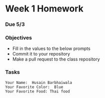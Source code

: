 # Week 1 Homework
### Due 5/3
### Objectives
- Fill in the values to the below prompts
- Commit it to your repository
- Make a pull request to the class repository

### Tasks
~~~~~~~~~~~~~~~~~~~~~~~~~~~~~~~~~~~~~~~~~
Your Name:  Husain Barbhaiwala
Your Favorite Color:  Blue  
Your Favorite Food: Thai food
~~~~~~~~~~~~~~~~~~~~~~~~~~~~~~~~~~~~~~~~~
